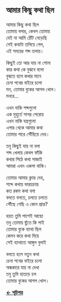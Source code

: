 ## আমার কিছু কথা ছিল

আমার কিছু কথা ছিল<br>
তোমায় বলার, কেবল তোমায়<br>
যেই না আমি ঠোঁট নেড়েছি<br>
সেই কথাটা তলিয়ে গেল,<br>
এই সময়ের শব্দ তলায়।<br>

কিছুই তো আর যায় না শোনা<br>
কার কথা কে বুঝবে বলো<br>
বুঝতে হলে কথার মানে<br>
চেনা পথের বাইরে চলো<br>
মন, তোমার বুকের আগল খোল।<br>
মনরে...<br>

এখন নাকি শব্দগুলো<br>
এক মুহুর্তে সাগর পেরোয়<br>
এখন নাকি যন্ত্রগুলো<br>
এপার থেকে আমার কথা<br>
তোমার পারে পৌঁছিয়ে দেয়।<br>

তবু কিছুই যায় না বলা<br>
শব্দ খেলায় কেবল ফাঁকি<br>
কথার পিঠে কথা সাজাই<br>
আমরা এখন একলা থাকি।<br>

তোমার আমার ক্লান্ত দেহ,<br>
শব্দে কথায় ভারাক্রান্ত<br>
কত রকম কথা বলা<br>
বলতে বলতে, চলতে চলতে<br>
পৌঁছে গেছি এ কোন প্রান্ত?<br>

হয়ত তুমি পাশেই আছো<br>
তবু তোমায় ছুঁতে কি পাই<br>
তোমার বুকে ব্যাথা ছিল<br>
কেমন করে কথা দিয়ে<br>
সেই ব্যাথাতে আঙ্গুল বুলাই<br>

বলতে হলে নতুন কথা<br>
চেনা পথের বাইরে চলো<br>
অন্ধকারে যায় না দেখা<br>
তবু তুমি হাতড়ে চল<br>
তোমার বুকের আগল খোল।<br>

**[← সূচিপত্র](../readme.md)**
